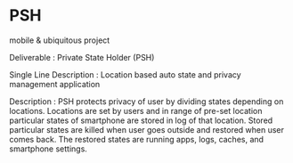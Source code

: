 # PSH
mobile &amp; ubiquitous project

Deliverable : Private State Holder (PSH)

Single Line Description : Location based auto state and privacy management application

Description : PSH protects privacy of user by dividing states depending on locations. Locations are set by users and in range of pre-set location particular states of smartphone are stored in log of that location. Stored particular states are killed when user goes outside and restored when user comes back. The restored states are running apps, logs, caches, and smartphone settings. 
